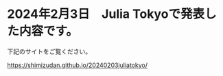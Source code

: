 # 2024年2月3日　Julia Tokyoで発表した内容です。

下記のサイトをご覧ください。

https://shimizudan.github.io/20240203juliatokyo/
